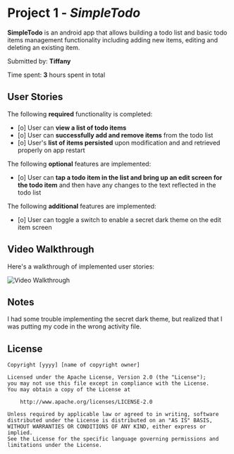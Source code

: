 # Project 1 - *SimpleTodo*

**SimpleTodo** is an android app that allows building a todo list and basic todo items management functionality including adding new items, editing and deleting an existing item.

Submitted by: **Tiffany**

Time spent: **3** hours spent in total

## User Stories

The following **required** functionality is completed:

* [o] User can **view a list of todo items**
* [o] User can **successfully add and remove items** from the todo list
* [o] User's **list of items persisted** upon modification and and retrieved properly on app restart

The following **optional** features are implemented:

* [o] User can **tap a todo item in the list and bring up an edit screen for the todo item** and then have any changes to the text reflected in the todo list

The following **additional** features are implemented:

* [o] User can toggle a switch to enable a secret dark theme on the edit item screen

## Video Walkthrough

Here's a walkthrough of implemented user stories:

<img src='https://i.imgur.com/CNZYeXa.gif' title='Video Walkthrough' width='' alt='Video Walkthrough' />

## Notes

I had some trouble implementing the secret dark theme, but realized that I was putting my code in the wrong activity file.

## License

    Copyright [yyyy] [name of copyright owner]

    Licensed under the Apache License, Version 2.0 (the "License");
    you may not use this file except in compliance with the License.
    You may obtain a copy of the License at

        http://www.apache.org/licenses/LICENSE-2.0

    Unless required by applicable law or agreed to in writing, software
    distributed under the License is distributed on an "AS IS" BASIS,
    WITHOUT WARRANTIES OR CONDITIONS OF ANY KIND, either express or implied.
    See the License for the specific language governing permissions and
    limitations under the License.
